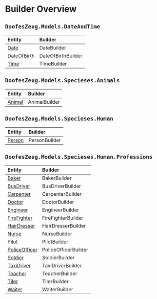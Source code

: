﻿# Builder Overview


## `DoofesZeug.Models.DateAndTime`

|Entity|Builder|
|:-----|:------|
|[Date](../Models/DoofesZeug.Models.DateAndTime/Date.md)|DateBuilder|
|[DateOfBirth](../Models/DoofesZeug.Models.DateAndTime/DateOfBirth.md)|DateOfBirthBuilder|
|[Time](../Models/DoofesZeug.Models.DateAndTime/Time.md)|TimeBuilder|


## `DoofesZeug.Models.Specieses.Animals`

|Entity|Builder|
|:-----|:------|
|[Animal](../Models/DoofesZeug.Models.Specieses.Animals/Animal.md)|AnimalBuilder|


## `DoofesZeug.Models.Specieses.Human`

|Entity|Builder|
|:-----|:------|
|[Person](../Models/DoofesZeug.Models.Specieses.Human/Person.md)|PersonBuilder|


## `DoofesZeug.Models.Specieses.Human.Professions`

|Entity|Builder|
|:-----|:------|
|[Baker](../Models/DoofesZeug.Models.Specieses.Human.Professions/Baker.md)|BakerBuilder|
|[BusDriver](../Models/DoofesZeug.Models.Specieses.Human.Professions/BusDriver.md)|BusDriverBuilder|
|[Carpenter](../Models/DoofesZeug.Models.Specieses.Human.Professions/Carpenter.md)|CarpenterBuilder|
|[Doctor](../Models/DoofesZeug.Models.Specieses.Human.Professions/Doctor.md)|DoctorBuilder|
|[Engineer](../Models/DoofesZeug.Models.Specieses.Human.Professions/Engineer.md)|EngineerBuilder|
|[FireFighter](../Models/DoofesZeug.Models.Specieses.Human.Professions/FireFighter.md)|FireFighterBuilder|
|[HairDresser](../Models/DoofesZeug.Models.Specieses.Human.Professions/HairDresser.md)|HairDresserBuilder|
|[Nurse](../Models/DoofesZeug.Models.Specieses.Human.Professions/Nurse.md)|NurseBuilder|
|[Pilot](../Models/DoofesZeug.Models.Specieses.Human.Professions/Pilot.md)|PilotBuilder|
|[PoliceOfficer](../Models/DoofesZeug.Models.Specieses.Human.Professions/PoliceOfficer.md)|PoliceOfficerBuilder|
|[Soldier](../Models/DoofesZeug.Models.Specieses.Human.Professions/Soldier.md)|SoldierBuilder|
|[TaxiDriver](../Models/DoofesZeug.Models.Specieses.Human.Professions/TaxiDriver.md)|TaxiDriverBuilder|
|[Teacher](../Models/DoofesZeug.Models.Specieses.Human.Professions/Teacher.md)|TeacherBuilder|
|[Tiler](../Models/DoofesZeug.Models.Specieses.Human.Professions/Tiler.md)|TilerBuilder|
|[Waiter](../Models/DoofesZeug.Models.Specieses.Human.Professions/Waiter.md)|WaiterBuilder|
